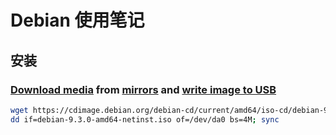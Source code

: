 # Debian 使用笔记

## 安装

### [Download media](https://www.debian.org/distrib/netinst) from [mirrors](https://www.debian.org/CD/http-ftp/#mirrors) and [write image to USB](https://www.debian.org/CD/faq/#write-usb)
```bash
wget https://cdimage.debian.org/debian-cd/current/amd64/iso-cd/debian-9.3.0-amd64-netinst.iso
dd if=debian-9.3.0-amd64-netinst.iso of=/dev/da0 bs=4M; sync
```
